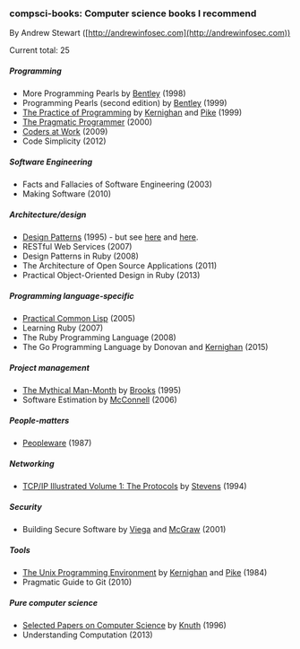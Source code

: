 
### compsci-books: Computer science books I recommend

By Andrew Stewart ([http://andrewinfosec.com](http://andrewinfosec.com))

Current total: 25

##### Programming

* More Programming Pearls by [Bentley](https://en.wikipedia.org/wiki/Jon_Bentley) (1998)
* Programming Pearls (second edition) by [Bentley](https://en.wikipedia.org/wiki/Jon_Bentley) (1999)
* [The Practice of Programming](https://en.wikipedia.org/wiki/The_Practice_of_Programming) by [Kernighan](https://en.wikipedia.org/wiki/Brian_Kernighan) and [Pike](https://en.wikipedia.org/wiki/Rob_Pike) (1999)
* [The Pragmatic Programmer](https://en.wikipedia.org/wiki/The_Pragmatic_Programmer) (2000)
* [Coders at Work](https://en.wikipedia.org/wiki/Coders_at_work) (2009)
* Code Simplicity (2012)

##### Software Engineering

* Facts and Fallacies of Software Engineering (2003)
* Making Software (2010)

##### Architecture/design

* [Design Patterns](https://en.wikipedia.org/wiki/Design_Patterns) (1995) - but see [here](http://norvig.com/design-patterns) and [here](https://groups.google.com/forum/m/#!msg/golang-nuts/3fOIZ1VLn1o/GeE1z5qUA6YJ).
* RESTful Web Services (2007)
* Design Patterns in Ruby (2008)
* The Architecture of Open Source Applications (2011)
* Practical Object-Oriented Design in Ruby (2013)

##### Programming language-specific

* [Practical Common Lisp](https://en.wikipedia.org/wiki/Practical_Common_Lisp) (2005)
* Learning Ruby (2007)
* The Ruby Programming Language (2008)
* The Go Programming Language by Donovan and [Kernighan](https://en.wikipedia.org/wiki/Brian_Kernighan) (2015)

##### Project management

* [The Mythical Man-Month](https://en.wikipedia.org/wiki/The_Mythical_Man-Month) by [Brooks](https://en.wikipedia.org/wiki/Fred_Brooks) (1995)
* Software Estimation by [McConnell](https://en.wikipedia.org/wiki/Steve_McConnell) (2006)

##### People-matters

* [Peopleware](https://en.wikipedia.org/wiki/Peopleware:_Productive_Projects_and_Teams) (1987)

##### Networking

* [TCP/IP Illustrated Volume 1: The Protocols](https://en.wikipedia.org/wiki/TCP/IP_Illustrated) by [Stevens](https://en.wikipedia.org/wiki/W._Richard_Stevens) (1994)

##### Security

* Building Secure Software by [Viega](https://en.wikipedia.org/wiki/John_Viega) and [McGraw](https://en.wikipedia.org/wiki/Gary_McGraw) (2001)

##### Tools

* [The Unix Programming Environment](https://en.wikipedia.org/wiki/The_Unix_Programming_Environment) by [Kernighan](https://en.wikipedia.org/wiki/Brian_Kernighan) and [Pike](https://en.wikipedia.org/wiki/Rob_Pike) (1984)
* Pragmatic Guide to Git (2010)

##### Pure computer science

* [Selected Papers on Computer Science](https://en.wikipedia.org/wiki/Selected_papers_series_of_Knuth) by [Knuth](https://en.wikipedia.org/wiki/Donald_Knuth) (1996)
* Understanding Computation (2013)


